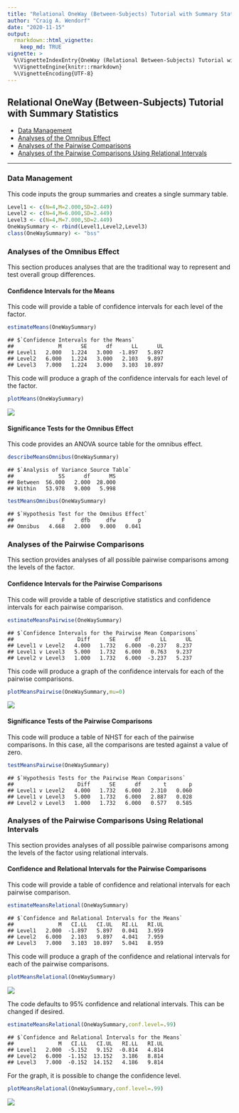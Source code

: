 ```yaml
---
title: "Relational OneWay (Between-Subjects) Tutorial with Summary Statistics"
author: "Craig A. Wendorf"
date: "2020-11-15"
output: 
  rmarkdown::html_vignette:
    keep_md: TRUE
vignette: >
  %\VignetteIndexEntry{OneWay (Relational Between-Subjects) Tutorial with Summary Statistics}
  %\VignetteEngine{knitr::rmarkdown}
  %\VignetteEncoding{UTF-8}
---
```






## Relational OneWay (Between-Subjects) Tutorial with Summary Statistics

- [Data Management](#data-management)
- [Analyses of the Omnibus Effect](#analyses-of-the-omnibus-effect)
- [Analyses of the Pairwise Comparisons](#analyses-of-the-pairwise-comparisons)
- [Analyses of the Pairwise Comparisons Using Relational Intervals](#analyses-of-the-pairwise-comparisons-using-relational-intervals)

---

### Data Management

This code inputs the group summaries and creates a single summary table.

```r
Level1 <- c(N=4,M=2.000,SD=2.449)
Level2 <- c(N=4,M=6.000,SD=2.449)
Level3 <- c(N=4,M=7.000,SD=2.449)
OneWaySummary <- rbind(Level1,Level2,Level3)
class(OneWaySummary) <- "bss"
```

### Analyses of the Omnibus Effect

This section produces analyses that are the traditional way to represent and test overall group differences.

#### Confidence Intervals for the Means

This code will provide a table of confidence intervals for each level of the factor.

```r
estimateMeans(OneWaySummary)
```

```
## $`Confidence Intervals for the Means`
##              M      SE      df      LL      UL
## Level1   2.000   1.224   3.000  -1.897   5.897
## Level2   6.000   1.224   3.000   2.103   9.897
## Level3   7.000   1.224   3.000   3.103  10.897
```

This code will produce a graph of the confidence intervals for each level of the factor.

```r
plotMeans(OneWaySummary)
```

![](figures/RelationalOneWay-Means-1.png)<!-- -->

#### Significance Tests for the Omnibus Effect

This code provides an ANOVA source table for the omnibus effect.

```r
describeMeansOmnibus(OneWaySummary)
```

```
## $`Analysis of Variance Source Table`
##              SS      df      MS
## Between  56.000   2.000  28.000
## Within   53.978   9.000   5.998
```

```r
testMeansOmnibus(OneWaySummary)
```

```
## $`Hypothesis Test for the Omnibus Effect`
##               F     dfb     dfw       p
## Omnibus   4.668   2.000   9.000   0.041
```

### Analyses of the Pairwise Comparisons

This section provides analyses of all possible pairwise comparisons among the levels of the factor.

#### Confidence Intervals for the Pairwise Comparisons

This code will provide a table of descriptive statistics and confidence intervals for each pairwise comparison.


```r
estimateMeansPairwise(OneWaySummary)
```

```
## $`Confidence Intervals for the Pairwise Mean Comparisons`
##                    Diff      SE      df      LL      UL
## Level1 v Level2   4.000   1.732   6.000  -0.237   8.237
## Level1 v Level3   5.000   1.732   6.000   0.763   9.237
## Level2 v Level3   1.000   1.732   6.000  -3.237   5.237
```

This code will produce a graph of the confidence intervals for each of the pairwise comparisons.

```r
plotMeansPairwise(OneWaySummary,mu=0)
```

![](figures/RelationalOneWay-Pairwise-1.png)<!-- -->

#### Significance Tests of the Pairwise Comparisons

This code will produce a table of NHST for each of the pairwise comparisons. In this case, all the comparisons are tested against a value of zero.

```r
testMeansPairwise(OneWaySummary)
```

```
## $`Hypothesis Tests for the Pairwise Mean Comparisons`
##                    Diff      SE      df       t       p
## Level1 v Level2   4.000   1.732   6.000   2.310   0.060
## Level1 v Level3   5.000   1.732   6.000   2.887   0.028
## Level2 v Level3   1.000   1.732   6.000   0.577   0.585
```

### Analyses of the Pairwise Comparisons Using Relational Intervals

This section provides analyses of all possible pairwise comparisons among the levels of the factor using relational intervals.

#### Confidence and Relational Intervals for the Pairwise Comparisons

This code will provide a table of confidence and relational intervals for each pairwise comparison.

```r
estimateMeansRelational(OneWaySummary)
```

```
## $`Confidence and Relational Intervals for the Means`
##              M   CI.LL   CI.UL   RI.LL   RI.UL
## Level1   2.000  -1.897   5.897   0.041   3.959
## Level2   6.000   2.103   9.897   4.041   7.959
## Level3   7.000   3.103  10.897   5.041   8.959
```

This code will produce a graph of the confidence and relational intervals for each of the pairwise comparisons.

```r
plotMeansRelational(OneWaySummary)
```

![](figures/RelationalOneWay-RelationalA-1.png)<!-- -->

The code defaults to 95% confidence and relational intervals. This can be changed if desired.

```r
estimateMeansRelational(OneWaySummary,conf.level=.99)
```

```
## $`Confidence and Relational Intervals for the Means`
##              M   CI.LL   CI.UL   RI.LL   RI.UL
## Level1   2.000  -5.152   9.152  -0.814   4.814
## Level2   6.000  -1.152  13.152   3.186   8.814
## Level3   7.000  -0.152  14.152   4.186   9.814
```

For the graph, it is possible to change the confidence level.

```r
plotMeansRelational(OneWaySummary,conf.level=.99)
```

![](figures/RelationalOneWay-RelationalB-1.png)<!-- -->
